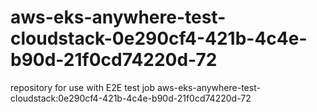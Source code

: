 # aws-eks-anywhere-test-cloudstack-0e290cf4-421b-4c4e-b90d-21f0cd74220d-72
repository for use with E2E test job aws-eks-anywhere-test-cloudstack:0e290cf4-421b-4c4e-b90d-21f0cd74220d-72
